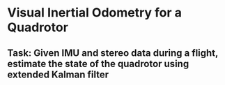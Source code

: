 # Visual Inertial Odometry for a Quadrotor

## Task: Given IMU and stereo data during a flight, estimate the state of the quadrotor using extended Kalman filter
